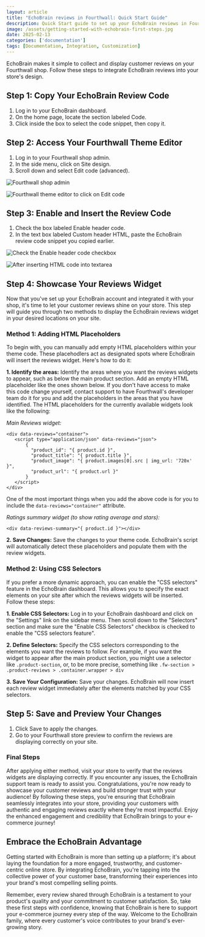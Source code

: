 ```yaml
---
layout: article
title: "EchoBrain reviews in Fourthwall: Quick Start Guide"
description: Quick Start guide to set up your EchoBrain reviews in Fourthwall
image: /assets/getting-started-with-echobrain-first-steps.jpg
date: 2025-02-13
categories: ['documentation']
tags: [Documentation, Integration, Customization]
---
```


EchoBrain makes it simple to collect and display customer reviews on your Fourthwall shop. Follow these steps to integrate EchoBrain reviews into your store's design.


## Step 1: Copy Your EchoBrain Review Code

1. Log in to your EchoBrain dashboard.
2. On the home page, locate the section labeled Code.
3. Click inside the box to select the code snippet, then copy it.


## Step 2: Access Your Fourthwall Theme Editor

1. Log in to your Fourthwall shop admin.
2. In the side menu, click on Site design.
3. Scroll down and select Edit code (advanced).


![Fourthwall shop admin](/assets/posts/echo-brain.com_admin_fw_dashboard_sidebar.jpg)

![Fourthwall theme editor to click on Edit code](/assets/posts/echo-brain.com_admin_fw_dashboard_edit_code.jpg)


## Step 3: Enable and Insert the Review Code

1. Check the box labeled Enable header code.
2. In the text box labeled Custom header HTML, paste the EchoBrain review code snippet you copied earlier.


![Check the Enable header code checkbox](/assets/posts/echo-brain.com_admin_enable_header_code_html.jpg)

![After inserting HTML code into textarea](/assets/posts/production-reviews-shop_admin_dashboard.jpg)


## Step 4: Showcase Your Reviews Widget
Now that you've set up your EchoBrain account and integrated it with your shop, it's time to let your customer reviews shine on your store. This step will guide you through two methods to display the EchoBrain reviews widget in your desired locations on your site.

### Method 1: Adding HTML Placeholders

To begin with, you can manually add empty HTML placeholders within your theme code. These placehodlers act as designated spots where EchoBrain will insert the reviews widget. Here's how to do it:

 **1. Identify the areas:** Identify the areas where you want the reviews widgets to appear, such as below the main product section. Add an empty HTML placeholder like the ones shown below. If you don't have access to make this code change yourself, contact support to have Fourthwall's developer team do it for you and add the placeholders in the areas that you have identified. The HTML placeholders for the currently available widgets look like the following:

*Main Reviews widget:*
 ```liquid
 <div data-reviews="container">
    <script type="application/json" data-reviews="json">
        {
          "product_id": "{ product.id }",
          "product_title": "{ product.title }",
          "product_image": "{ product.images[0].src | img_url: '720x' }",
          "product_url": "{ product.url }"
        }
    </script>
</div>
```

 One of the most important things when you add the above code is for you to include the `data-reviews="container"` attribute.


*Ratings summary widget (to show rating average and stars):*
```liquid
<div data-reviews-summary="{ product.id }"></div>
```

 **2. Save Changes:** Save the changes to your theme code. EchoBrain's script will automatically detect these placeholders and populate them with the review widgets.

### Method 2: Using CSS Selectors

If you prefer a more dynamic approach, you can enable the "CSS selectors" feature in the EchoBrain dashboard. This allows you to specify the exact elements on your site after which the reviews widgets will be inserted. Follow these steps:

 **1. Enable CSS Selectors:** Log in to your EchoBrain dashboard and click on the "Settings" link on the sidebar menu. Then scroll down to the "Selectors" section and make sure the "Enable CSS Selectors" checkbox is checked to enable the "CSS selectors feature".

 **2. Define Selectors:** Specify the CSS selectors corresponding to the elements you want the reviews to follow. For example, if you want the widget to appear after the main product section, you might use a selector like `.product-section`, or, to be more precise, something like `.fw-section > .product-reviews > .container.wrapper > div`

 **3. Save Your Configuration:** Save your changes. EchoBrain will now insert each review widget immediately after the elements matched by your CSS selectors.


## Step 5: Save and Preview Your Changes

1. Click Save to apply the changes.
2. Go to your Fourthwall store preview to confirm the reviews are displaying correctly on your site.


### Final Steps

After applying either method, visit your store to verify that the reviews widgets are displaying correctly. If you encounter any issues, the EchoBrain support team is ready to assist you. Congratulations, you're now ready to showcase your customer reviews and build stronger trust with your audience!
By following these steps, you're ensuring that EchoBrain seamlessly integrates into your store, providing your customers with authentic and engaging reviews exactly where they're most impactful. Enjoy the enhanced engagement and credibility that EchoBrain brings to your e-commerce journey!

## Embrace the EchoBrain Advantage
Getting started with EchoBrain is more than setting up a platform; it's about laying the foundation for a more engaged, trustworthy, and customer-centric online store. By integrating EchoBrain, you're tapping into the collective power of your customer base, transforming their experiences into your brand's most compelling selling points.

Remember, every review shared through EchoBrain is a testament to your product's quality and your commitment to customer satisfaction. So, take these first steps with confidence, knowing that EchoBrain is here to support your e-commerce journey every step of the way. Welcome to the EchoBrain family, where every customer's voice contributes to your brand's ever-growing story.



